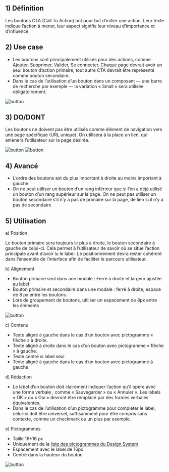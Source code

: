 ## 1) Définition

Les boutons CTA (Call To Action) ont pour but d’initier une action. Leur texte indique l’action à mener, leur aspect signifie leur niveau d’importance et d’influence.

## 2) Use case

-   Les boutons sont principalement utilisés pour des actions, comme Ajouter, Supprimer, Valider, Se connecter. Chaque page devrait avoir un seul bouton d’action primaire, tout autre CTA devrait être représenté comme bouton secondaire.
-   Dans le cas de l’utilisation d’un bouton dans un composant — une barre de recherche par exemple — la variation « Small » sera utilisée obligatoirement.

<img src="../../assets/images/button/button-01.jpg" alt="button" class="tk-markdown__img-fullscreen" />

## 3) DO/DONT

Les boutons ne doivent pas être utilisés comme élément de navigation vers une page spécifique (URL unique). On utilisera à la place un lien, qui amènera l’utilisateur sur la page désirée.

<img src="../../assets/images/button/button-02.jpg" alt="button" class="tk-markdown__img-fullscreen" />

<img src="../../assets/images/button/button-03.jpg" alt="button" class="tk-markdown__img-fullscreen" />

## 4) Avancé

-   L’ordre des boutons est du plus important à droite au moins important à gauche.
-   On ne peut utiliser un bouton d’un rang inférieur que si l’on a déjà utilisé un bouton d’un rang supérieur sur la page. On ne peut pas utiliser un bouton secondaire s’il n’y a pas de primaire sur la page, de lien si il n’y a pas de secondaire

## 5) Utilisation

a) Position

Le bouton primaire sera toujours le plus à droite, le bouton secondaire à gauche de celui-ci. Cela permet à l’utilisateur de savoir où se situe l’action principale avant d’avoir lu le label. Le positionnement devra rester cohérent dans l’ensemble de l’interface afin de faciliter le parcours utilisateur.

b) Alignement

-   Bouton primaire seul dans une modale : Ferré à droite et largeur ajustée au label
-   Bouton primaire et secondaire dans une modale : ferré à droite, espace de 8 px entre les boutons.
-   Lors de groupement de boutons, utiliser un espacement de 8px entre les éléments

<img src="../../assets/images/button/button-04.jpg" alt="button" class="tk-markdown__img-fullscreen" />

c) Contenu

-   Texte aligné à gauche dans le cas d’un bouton avec pictogramme « flèche » à droite.
-   Texte aligné à droite dans le cas d’un bouton avec pictogramme « flèche » à gauche.
-   Texte centré si label seul
-   Texte aligné à gauche dans le cas d’un bouton avec pictogramme à gauche

d) Rédaction

-   Le label d’un bouton doit clairement indiquer l’action qu’il opère avec une forme verbale ; comme « Sauvegarder » ou « Annuler ». Les labels « OK » ou « Oui » devront être remplacé par des formes verbales équivalentes.
-   Dans le cas de l’utilisation d’un pictogramme pour compléter le label, celui-ci doit être universel, suffisamment pour être compris sans contexte, comme un checkmark ou un plus par exemple.

e) Pictogrammes

-   Taille 16\*16 px
-   Uniquement de la <a href="https://axafrance.github.io/site-slash/guidelines/icones" title="icon design system Axa" >liste des pictogrammes du Design System</a>
-   Espacement avec le label de 16px
-   Centré dans la hauteur du bouton

<img src="../../assets/images/button/button-05.jpg" alt="button" class="tk-markdown__img-fullscreen" />
